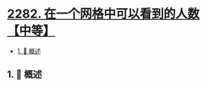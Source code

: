 # [2282. 在一个网格中可以看到的人数【中等】](https://github.com/tnotesjs/TNotes.leetcode/tree/main/notes/2282.%20%E5%9C%A8%E4%B8%80%E4%B8%AA%E7%BD%91%E6%A0%BC%E4%B8%AD%E5%8F%AF%E4%BB%A5%E7%9C%8B%E5%88%B0%E7%9A%84%E4%BA%BA%E6%95%B0%E3%80%90%E4%B8%AD%E7%AD%89%E3%80%91)

<!-- region:toc -->

- [1. 📝 概述](#1--概述)

<!-- endregion:toc -->

## 1. 📝 概述
